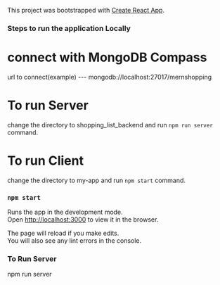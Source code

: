 This project was bootstrapped with [Create React App](https://github.com/facebook/create-react-app).

### Steps to run the application Locally

# connect with MongoDB Compass

url to connect(example) --- mongodb://localhost:27017/mernshopping

# To run Server

change the directory to shopping_list_backend and run `npm run server` command.

# To run Client

change the directory to my-app and run `npm start` command.

### `npm start`

Runs the app in the development mode.<br />
Open [http://localhost:3000](http://localhost:3000) to view it in the browser.

The page will reload if you make edits.<br />
You will also see any lint errors in the console.

### To Run Server

npm run server
